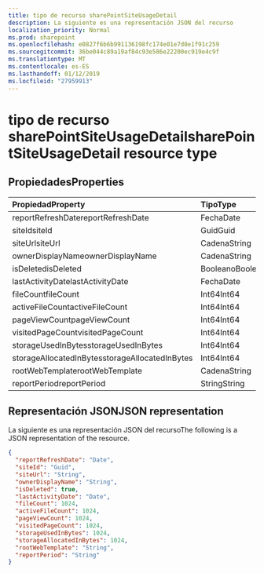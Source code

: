 ```yaml
---
title: tipo de recurso sharePointSiteUsageDetail
description: La siguiente es una representación JSON del recurso
localization_priority: Normal
ms.prod: sharepoint
ms.openlocfilehash: e0827f6b6b991136198fc174e01e7d0e1f91c259
ms.sourcegitcommit: 36be044c89a19af84c93e586e22200ec919e4c9f
ms.translationtype: MT
ms.contentlocale: es-ES
ms.lasthandoff: 01/12/2019
ms.locfileid: "27959913"
---
```

# <a name="sharepointsiteusagedetail-resource-type"></a><span data-ttu-id="5f31a-103">tipo de recurso sharePointSiteUsageDetail</span><span class="sxs-lookup"><span data-stu-id="5f31a-103">sharePointSiteUsageDetail resource type</span></span>

## <a name="properties"></a><span data-ttu-id="5f31a-104">Propiedades</span><span class="sxs-lookup"><span data-stu-id="5f31a-104">Properties</span></span>

| <span data-ttu-id="5f31a-105">Propiedad</span><span class="sxs-lookup"><span data-stu-id="5f31a-105">Property</span></span>                | <span data-ttu-id="5f31a-106">Tipo</span><span class="sxs-lookup"><span data-stu-id="5f31a-106">Type</span></span>    |
| :---------------------- | :------ |
| <span data-ttu-id="5f31a-107">reportRefreshDate</span><span class="sxs-lookup"><span data-stu-id="5f31a-107">reportRefreshDate</span></span>       | <span data-ttu-id="5f31a-108">Fecha</span><span class="sxs-lookup"><span data-stu-id="5f31a-108">Date</span></span>    |
| <span data-ttu-id="5f31a-109">siteId</span><span class="sxs-lookup"><span data-stu-id="5f31a-109">siteId</span></span>                  | <span data-ttu-id="5f31a-110">Guid</span><span class="sxs-lookup"><span data-stu-id="5f31a-110">Guid</span></span>  |
| <span data-ttu-id="5f31a-111">siteUrl</span><span class="sxs-lookup"><span data-stu-id="5f31a-111">siteUrl</span></span>                 | <span data-ttu-id="5f31a-112">Cadena</span><span class="sxs-lookup"><span data-stu-id="5f31a-112">String</span></span>  |
| <span data-ttu-id="5f31a-113">ownerDisplayName</span><span class="sxs-lookup"><span data-stu-id="5f31a-113">ownerDisplayName</span></span>        | <span data-ttu-id="5f31a-114">Cadena</span><span class="sxs-lookup"><span data-stu-id="5f31a-114">String</span></span>  |
| <span data-ttu-id="5f31a-115">isDeleted</span><span class="sxs-lookup"><span data-stu-id="5f31a-115">isDeleted</span></span>               | <span data-ttu-id="5f31a-116">Booleano</span><span class="sxs-lookup"><span data-stu-id="5f31a-116">Boolean</span></span> |
| <span data-ttu-id="5f31a-117">lastActivityDate</span><span class="sxs-lookup"><span data-stu-id="5f31a-117">lastActivityDate</span></span>        | <span data-ttu-id="5f31a-118">Fecha</span><span class="sxs-lookup"><span data-stu-id="5f31a-118">Date</span></span>    |
| <span data-ttu-id="5f31a-119">fileCount</span><span class="sxs-lookup"><span data-stu-id="5f31a-119">fileCount</span></span>               | <span data-ttu-id="5f31a-120">Int64</span><span class="sxs-lookup"><span data-stu-id="5f31a-120">Int64</span></span>   |
| <span data-ttu-id="5f31a-121">activeFileCount</span><span class="sxs-lookup"><span data-stu-id="5f31a-121">activeFileCount</span></span>         | <span data-ttu-id="5f31a-122">Int64</span><span class="sxs-lookup"><span data-stu-id="5f31a-122">Int64</span></span>   |
| <span data-ttu-id="5f31a-123">pageViewCount</span><span class="sxs-lookup"><span data-stu-id="5f31a-123">pageViewCount</span></span>           | <span data-ttu-id="5f31a-124">Int64</span><span class="sxs-lookup"><span data-stu-id="5f31a-124">Int64</span></span>   |
| <span data-ttu-id="5f31a-125">visitedPageCount</span><span class="sxs-lookup"><span data-stu-id="5f31a-125">visitedPageCount</span></span>        | <span data-ttu-id="5f31a-126">Int64</span><span class="sxs-lookup"><span data-stu-id="5f31a-126">Int64</span></span>   |
| <span data-ttu-id="5f31a-127">storageUsedInBytes</span><span class="sxs-lookup"><span data-stu-id="5f31a-127">storageUsedInBytes</span></span>      | <span data-ttu-id="5f31a-128">Int64</span><span class="sxs-lookup"><span data-stu-id="5f31a-128">Int64</span></span>   |
| <span data-ttu-id="5f31a-129">storageAllocatedInBytes</span><span class="sxs-lookup"><span data-stu-id="5f31a-129">storageAllocatedInBytes</span></span> | <span data-ttu-id="5f31a-130">Int64</span><span class="sxs-lookup"><span data-stu-id="5f31a-130">Int64</span></span>   |
| <span data-ttu-id="5f31a-131">rootWebTemplate</span><span class="sxs-lookup"><span data-stu-id="5f31a-131">rootWebTemplate</span></span>         | <span data-ttu-id="5f31a-132">Cadena</span><span class="sxs-lookup"><span data-stu-id="5f31a-132">String</span></span>  |
| <span data-ttu-id="5f31a-133">reportPeriod</span><span class="sxs-lookup"><span data-stu-id="5f31a-133">reportPeriod</span></span>            | <span data-ttu-id="5f31a-134">String</span><span class="sxs-lookup"><span data-stu-id="5f31a-134">String</span></span>  |

## <a name="json-representation"></a><span data-ttu-id="5f31a-135">Representación JSON</span><span class="sxs-lookup"><span data-stu-id="5f31a-135">JSON representation</span></span>

<span data-ttu-id="5f31a-136">La siguiente es una representación JSON del recurso</span><span class="sxs-lookup"><span data-stu-id="5f31a-136">The following is a JSON representation of the resource.</span></span>

<!-- {
  "blockType": "resource",
  "@odata.type": "microsoft.graph.sharePointSiteUsageDetail"
} -->

```json
{
  "reportRefreshDate": "Date", 
  "siteId": "Guid", 
  "siteUrl": "String", 
  "ownerDisplayName": "String", 
  "isDeleted": true, 
  "lastActivityDate": "Date", 
  "fileCount": 1024, 
  "activeFileCount": 1024, 
  "pageViewCount": 1024, 
  "visitedPageCount": 1024, 
  "storageUsedInBytes": 1024, 
  "storageAllocatedInBytes": 1024, 
  "rootWebTemplate": "String", 
  "reportPeriod": "String"
}
```
